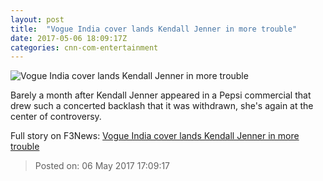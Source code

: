 ```yaml
---
layout: post
title:  "Vogue India cover lands Kendall Jenner in more trouble"
date: 2017-05-06 18:09:17Z
categories: cnn-com-entertainment
---
```


![Vogue India cover lands Kendall Jenner in more trouble](http://i2.cdn.cnn.com/cnnnext/dam/assets/170505125559-tease-only-kendall-jenner-india-cover-super-tease.jpg)

Barely a month after Kendall Jenner appeared in a Pepsi commercial that drew such a concerted backlash that it was withdrawn, she's again at the center of controversy.


Full story on F3News: [Vogue India cover lands Kendall Jenner in more trouble](http://www.f3nws.com/n/c2bQDF)

> Posted on: 06 May 2017 17:09:17
